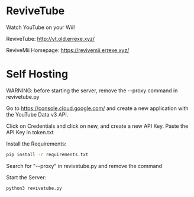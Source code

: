 # ReviveTube

Watch YouTube on your Wii!

ReviveTube: http://yt.old.errexe.xyz/

ReviveMii Homepage: https://revivemii.errexe.xyz/

# Self Hosting

WARNING: before starting the server, remove the --proxy command in revivetube.py

Go to https://console.cloud.google.com/ and create a new application with the YouTube Data v3 API.

Click on Credentials and click on new, and create a new API Key. Paste the API Key in token.txt

Install the Requirements:
```bash
pip install -r requirements.txt
```
Search for "--proxy" in revivetube.py and remove the command

Start the Server:
```bash
python3 revivetube.py
```